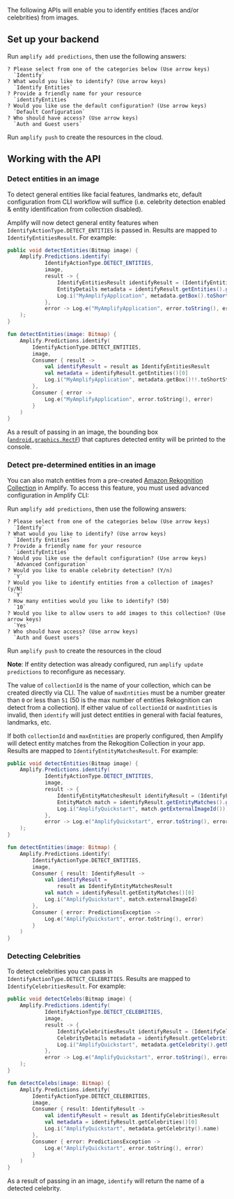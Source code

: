 The following APIs will enable you to identify entities (faces and/or celebrities) from images.

## Set up your backend

Run `amplify add predictions`, then use the following answers:

```console
? Please select from one of the categories below (Use arrow keys)
  `Identify`
? What would you like to identify? (Use arrow keys)
  `Identify Entities`
? Provide a friendly name for your resource
  `identifyEntities`
? Would you like use the default configuration? (Use arrow keys)
  `Default Configuration`
? Who should have access? (Use arrow keys)
  `Auth and Guest users`
```
Run `amplify push` to create the resources in the cloud.

## Working with the API

### Detect entities in an image

To detect general entities like facial features, landmarks etc, default configuration from CLI workflow will suffice (i.e. celebrity detection enabled & entity identification from collection disabled).

Amplify will now detect general entity features when `IdentifyActionType.DETECT_ENTITIES` is passed in. Results are mapped to `IdentifyEntitiesResult`. For example:

<amplify-block-switcher>
<amplify-block name="Java">

```java
public void detectEntities(Bitmap image) {
    Amplify.Predictions.identify(
            IdentifyActionType.DETECT_ENTITIES,
            image,
            result -> {
                IdentifyEntitiesResult identifyResult = (IdentifyEntitiesResult) result;
                EntityDetails metadata = identifyResult.getEntities().get(0);
                Log.i("MyAmplifyApplication", metadata.getBox().toShortString());
            },
            error -> Log.e("MyAmplifyApplication", error.toString(), error)
    );
}
```

</amplify-block>
<amplify-block name="Kotlin">

```kotlin
fun detectEntities(image: Bitmap) {
    Amplify.Predictions.identify(
        IdentifyActionType.DETECT_ENTITIES,
        image,
        Consumer { result ->
            val identifyResult = result as IdentifyEntitiesResult
            val metadata = identifyResult.getEntities()[0]
            Log.i("MyAmplifyApplication", metadata.getBox()!!.toShortString())
        },
        Consumer { error ->
            Log.e("MyAmplifyApplication", error.toString(), error)
        }
    )
}
```

</amplify-block>
</amplify-block-switcher>

As a result of passing in an image, the bounding box ([`android.graphics.RectF`](https://developer.android.com/reference/android/graphics/RectF)) that captures detected entity will be printed to the console.

### Detect pre-determined entities in an image

You can also match entities from a pre-created [Amazon Rekognition Collection](https://docs.aws.amazon.com/rekognition/latest/dg/collections.html) in Amplify. To access this feature, you must used advanced configuration in Amplify CLI:

Run `amplify add predictions`, then use the following answers:

```console
? Please select from one of the categories below (Use arrow keys)
  `Identify`
? What would you like to identify? (Use arrow keys)
  `Identify Entities`
? Provide a friendly name for your resource
  `identifyEntities`
? Would you like use the default configuration? (Use arrow keys)
  `Advanced Configuration`
? Would you like to enable celebrity detection? (Y/n)
  `Y`
? Would you like to identify entities from a collection of images? (y/N)
  `Y`
? How many entities would you like to identify? (50)
  `10`
? Would you like to allow users to add images to this collection? (Use arrow keys)
  `Yes`
? Who should have access? (Use arrow keys)
  `Auth and Guest users`
```

Run `amplify push` to create the resources in the cloud

**Note**: If entity detection was already configured, run `amplify update predictions` to reconfigure as necessary.

The value of `collectionId` is the name of your collection, which can be created directly via CLI. The value of `maxEntities` must be a number greater than `0` or less than `51` (50 is the max number of entities Rekognition can detect from a collection). If either value of `collectionId` or `maxEntities` is invalid, then `identify` will just detect entities in general with facial features, landmarks, etc.

If both `collectionId` and `maxEntities` are properly configured, then Amplify will detect entity matches from the Rekogition Collection in your app. Results are mapped to `IdentifyEntityMatchesResult`. For example:

<amplify-block-switcher>
<amplify-block name="Java">

```java
public void detectEntities(Bitmap image) {
    Amplify.Predictions.identify(
            IdentifyActionType.DETECT_ENTITIES,
            image,
            result -> {
                IdentifyEntityMatchesResult identifyResult = (IdentifyEntityMatchesResult) result;
                EntityMatch match = identifyResult.getEntityMatches().get(0);
                Log.i("AmplifyQuickstart", match.getExternalImageId());
            },
            error -> Log.e("AmplifyQuickstart", error.toString(), error)
    );
}
```

</amplify-block>
<amplify-block name="Kotlin">

```kotlin
fun detectEntities(image: Bitmap) {
    Amplify.Predictions.identify(
        IdentifyActionType.DETECT_ENTITIES,
        image,
        Consumer { result: IdentifyResult ->
            val identifyResult =
                result as IdentifyEntityMatchesResult
            val match = identifyResult.getEntityMatches()[0]
            Log.i("AmplifyQuickstart", match.externalImageId)
        },
        Consumer { error: PredictionsException ->
            Log.e("AmplifyQuickstart", error.toString(), error)
        }
    )
}
```

</amplify-block>
</amplify-block-switcher>

### Detecting Celebrities

To detect celebrities you can pass in `IdentifyActionType.DETECT_CELEBRITIES`.  Results are mapped to `IdentifyCelebritiesResult`.  For example:

<amplify-block-switcher>
<amplify-block name="Java">

```java
public void detectCelebs(Bitmap image) {
    Amplify.Predictions.identify(
            IdentifyActionType.DETECT_CELEBRITIES,
            image,
            result -> {
                IdentifyCelebritiesResult identifyResult = (IdentifyCelebritiesResult) result;
                CelebrityDetails metadata = identifyResult.getCelebrities().get(0);
                Log.i("AmplifyQuickstart", metadata.getCelebrity().getName());
            },
            error -> Log.e("AmplifyQuickstart", error.toString(), error)
    );
}
```

</amplify-block>
<amplify-block name="Kotlin">

```kotlin
fun detectCelebs(image: Bitmap) {
    Amplify.Predictions.identify(
        IdentifyActionType.DETECT_CELEBRITIES,
        image,
        Consumer { result: IdentifyResult ->
            val identifyResult = result as IdentifyCelebritiesResult
            val metadata = identifyResult.getCelebrities()[0]
            Log.i("AmplifyQuickstart", metadata.getCelebrity().name)
        },
        Consumer { error: PredictionsException ->
            Log.e("AmplifyQuickstart", error.toString(), error)
        }
    )
}
```

</amplify-block>
</amplify-block-switcher>

As a result of passing in an image, `identify` will return the name of a detected celebrity.